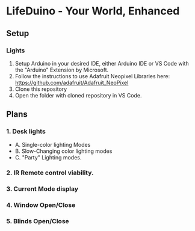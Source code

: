 # LifeDuino - Your World, Enhanced


## Setup
### Lights
1. Setup Arduino in your desired IDE, either Arduino IDE or VS Code with the "Arduino" Extension by Microsoft.
2. Follow the instructions to use Adafruit Neopixel Libraries here: https://github.com/adafruit/Adafruit_NeoPixel
3. Clone this repository
4. Open the folder with cloned repository in VS Code.

## Plans
### 1. Desk lights
  - A. Single-color lighting Modes
  - B. Slow-Changing color lighting modes
  - C. "Party" Lighting modes.  
### 2. IR Remote control viability.
### 3. Current Mode display
### 4. Window Open/Close
### 5. Blinds Open/Close

